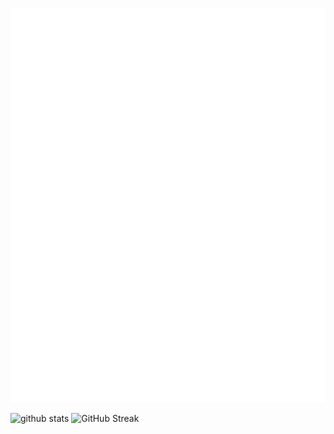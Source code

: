<p align="left"> 
  <img alt="Metrics" src="https://raw.githubusercontent.com/Sigma-project/Sigma-project/main/github-metrics.svg" />
</p>
<p align="left"> 
  <img alt="github stats" src="https://github-readme-stats-fork-red.vercel.app/api?username=Sigma-project&theme=onedark&show_icons=ture&count_private=true" />
  <img alt="GitHub Streak" src="https://github-readme-streak-stats.herokuapp.com?user=Sigma-project&locale=ja&mode=weekly" />
</p>
